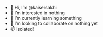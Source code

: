 - 👋 Hi, I’m @kaisersakhi
- 👀 I’m interested in nothing
- 🌱 I’m currently learning something
- 💞️ I’m looking to collaborate on nothing yet
- 📫 Isolated!

<!---
kaisersakhi/kaisersakhi is a ✨ special ✨ repository because its `README.md` (this file) appears on your GitHub profile.
You can click the Preview link to take a look at your changes.
--->
